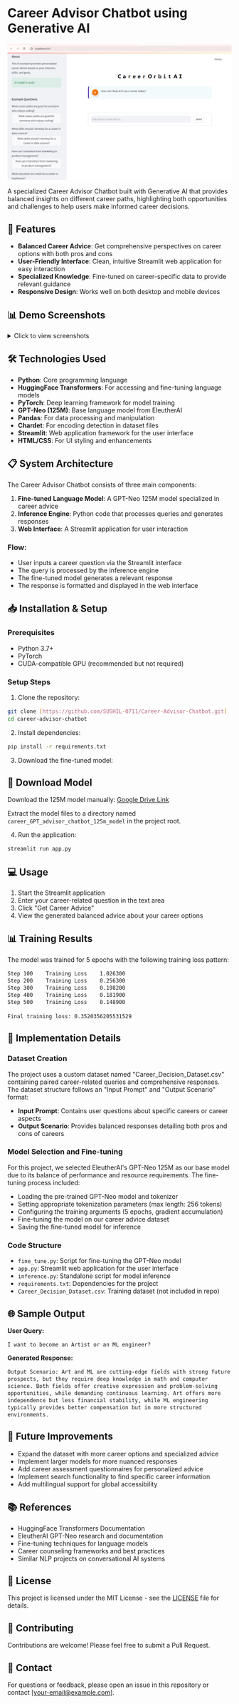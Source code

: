 # Career Advisor Chatbot using Generative AI

![Career Advisor Banner](Images/main_interface.png)

A specialized Career Advisor Chatbot built with Generative AI that provides balanced insights on different career paths, highlighting both opportunities and challenges to help users make informed career decisions.

## 🌟 Features

- **Balanced Career Advice**: Get comprehensive perspectives on career options with both pros and cons
- **User-Friendly Interface**: Clean, intuitive Streamlit web application for easy interaction
- **Specialized Knowledge**: Fine-tuned on career-specific data to provide relevant guidance
- **Responsive Design**: Works well on both desktop and mobile devices

## 📊 Demo Screenshots

<details>
<summary>Click to view screenshots</summary>

### Main Interface
![Main Interface](Images/main_interface.png)

### Response Display
![Response Display](Images/response_display.png)

### Mobile View
![Mobile View](Images/mobile_view.png)

### Processing State
![Processing State](Images/processing_state.png)

</details>

## 🛠️ Technologies Used

- **Python**: Core programming language
- **HuggingFace Transformers**: For accessing and fine-tuning language models
- **PyTorch**: Deep learning framework for model training
- **GPT-Neo (125M)**: Base language model from EleutherAI
- **Pandas**: For data processing and manipulation
- **Chardet**: For encoding detection in dataset files
- **Streamlit**: Web application framework for the user interface
- **HTML/CSS**: For UI styling and enhancements

## 📋 System Architecture

The Career Advisor Chatbot consists of three main components:

1. **Fine-tuned Language Model**: A GPT-Neo 125M model specialized in career advice
2. **Inference Engine**: Python code that processes queries and generates responses
3. **Web Interface**: A Streamlit application for user interaction

### Flow:
- User inputs a career question via the Streamlit interface
- The query is processed by the inference engine
- The fine-tuned model generates a relevant response
- The response is formatted and displayed in the web interface

## 📥 Installation & Setup

### Prerequisites
- Python 3.7+
- PyTorch
- CUDA-compatible GPU (recommended but not required)

### Setup Steps

1. Clone the repository:
```bash
git clone [https://github.com/SUSHIL-0711/Career-Advisor-Chatbot.git]
cd career-advisor-chatbot
```

2. Install dependencies:
```bash
pip install -r requirements.txt
```

3. Download the fine-tuned model:

## 📂 Download Model
Download the 125M model manually: [Google Drive Link](https://drive.google.com/drive/folders/1ZEGH_4UeJ7ufNe0thDtJl4UkyiIgELYY?usp=sharing)

Extract the model files to a directory named `career_GPT_advisor_chatbot_125m_model` in the project root.

4. Run the application:
```bash
streamlit run app.py
```

## 💻 Usage

1. Start the Streamlit application
2. Enter your career-related question in the text area
3. Click "Get Career Advice"
4. View the generated balanced advice about your career options

## 📊 Training Results

The model was trained for 5 epochs with the following training loss pattern:

```
Step 100    Training Loss    1.026300
Step 200    Training Loss    0.256300
Step 300    Training Loss    0.198200
Step 400    Training Loss    0.181900
Step 500    Training Loss    0.148900

Final training loss: 0.3520356205531529
```

## 🧠 Implementation Details

### Dataset Creation

The project uses a custom dataset named "Career_Decision_Dataset.csv" containing paired career-related queries and comprehensive responses. The dataset structure follows an "Input Prompt" and "Output Scenario" format:

- **Input Prompt**: Contains user questions about specific careers or career aspects
- **Output Scenario**: Provides balanced responses detailing both pros and cons of careers

### Model Selection and Fine-tuning

For this project, we selected EleutherAI's GPT-Neo 125M as our base model due to its balance of performance and resource requirements. The fine-tuning process included:

- Loading the pre-trained GPT-Neo model and tokenizer
- Setting appropriate tokenization parameters (max length: 256 tokens)
- Configuring the training arguments (5 epochs, gradient accumulation)
- Fine-tuning the model on our career advice dataset
- Saving the fine-tuned model for inference

### Code Structure

- `fine_tune.py`: Script for fine-tuning the GPT-Neo model
- `app.py`: Streamlit web application for the user interface
- `inference.py`: Standalone script for model inference
- `requirements.txt`: Dependencies for the project
- `Career_Decision_Dataset.csv`: Training dataset (not included in repo)

## 🌐 Sample Output

**User Query:**
```
I want to become an Artist or an ML engineer?
```

**Generated Response:**
```
Output Scenario: Art and ML are cutting-edge fields with strong future prospects, but they require deep knowledge in math and computer science. Both fields offer creative expression and problem-solving opportunities, while demanding continuous learning. Art offers more independence but less financial stability, while ML engineering typically provides better compensation but in more structured environments.
```

## 🚀 Future Improvements

- Expand the dataset with more career options and specialized advice
- Implement larger models for more nuanced responses
- Add career assessment questionnaires for personalized advice
- Implement search functionality to find specific career information
- Add multilingual support for global accessibility

## 📚 References

- HuggingFace Transformers Documentation
- EleutherAI GPT-Neo research and documentation
- Fine-tuning techniques for language models
- Career counseling frameworks and best practices
- Similar NLP projects on conversational AI systems

## 📄 License

This project is licensed under the MIT License - see the [LICENSE](LICENSE) file for details.

## 🤝 Contributing

Contributions are welcome! Please feel free to submit a Pull Request.

## 📧 Contact

For questions or feedback, please open an issue in this repository or contact [your-email@example.com].
